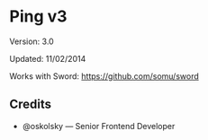 # Ping v3

Version: 3.0

Updated: 11/02/2014

Works with Sword: https://github.com/somu/sword

## Credits

* @oskolsky — Senior Frontend Developer